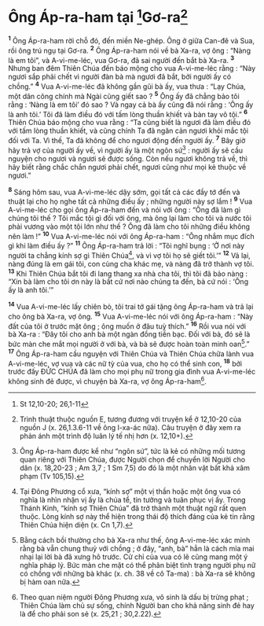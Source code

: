 # Ông Áp-ra-ham tại [^1*]Gơ-ra[^1]
<sup><b>1</b></sup> Ông Áp-ra-ham rời chỗ đó, đến miền Ne-ghép. Ông ở giữa Can-đê và Sua, rồi ông trú ngụ tại Gơ-ra. <sup><b>2</b></sup> Ông Áp-ra-ham nói về bà Xa-ra, vợ ông : “Nàng là em tôi”, và A-vi-me-léc, vua Gơ-ra, đã sai người đến bắt bà Xa-ra. <sup><b>3</b></sup> Nhưng ban đêm Thiên Chúa đến báo mộng cho vua A-vi-me-léc rằng : “Này ngươi sắp phải chết vì người đàn bà mà ngươi đã bắt, bởi người ấy có chồng.” <sup><b>4</b></sup> Vua A-vi-me-léc đã không gần gũi bà ấy, vua thưa : “Lạy Chúa, một dân công chính mà Ngài cũng giết sao ? <sup><b>5</b></sup> Ông ấy đã chẳng bảo tôi rằng : ‘Nàng là em tôi’ đó sao ? Và ngay cả bà ấy cũng đã nói rằng : ‘Ông ấy là anh tôi.’ Tôi đã làm điều đó với tấm lòng thuần khiết và bàn tay vô tội.” <sup><b>6</b></sup> Thiên Chúa báo mộng cho vua rằng : “Ta cũng biết là ngươi đã làm điều đó với tấm lòng thuần khiết, và cũng chính Ta đã ngăn cản ngươi khỏi mắc tội đối với Ta. Vì thế, Ta đã không để cho ngươi động đến người ấy. <sup><b>7</b></sup> Bây giờ hãy trả vợ của người ấy về, vì người ấy là một ngôn sứ[^2] : người ấy sẽ cầu nguyện cho ngươi và ngươi sẽ được sống. Còn nếu ngươi không trả về, thì hãy biết rằng chắc chắn ngươi phải chết, ngươi cũng như mọi kẻ thuộc về ngươi.”

<sup><b>8</b></sup> Sáng hôm sau, vua A-vi-me-léc dậy sớm, gọi tất cả các đầy tớ đến và thuật lại cho họ nghe tất cả những điều ấy ; những người này sợ lắm ! <sup><b>9</b></sup> Vua A-vi-me-léc cho gọi ông Áp-ra-ham đến và nói với ông : “Ông đã làm gì chúng tôi thế ? Tôi mắc tội gì đối với ông, mà ông lại làm cho tôi và nước tôi phải vương vào một tội lớn như thế ? Ông đã làm cho tôi những điều không nên làm !” <sup><b>10</b></sup> Vua A-vi-me-léc nói với ông Áp-ra-ham : “Ông nhắm mục đích gì khi làm điều ấy ?” <sup><b>11</b></sup> Ông Áp-ra-ham trả lời : “Tôi nghĩ bụng : ‘Ở nơi này người ta chẳng kính sợ gì Thiên Chúa[^3], và vì vợ tôi họ sẽ giết tôi.’” <sup><b>12</b></sup> Vả lại, nàng đúng là em gái tôi, con cùng cha khác mẹ, và nàng đã trở thành vợ tôi. <sup><b>13</b></sup> Khi Thiên Chúa bắt tôi đi lang thang xa nhà cha tôi, thì tôi đã bảo nàng : “Xin bà làm cho tôi ơn này là bất cứ nơi nào chúng ta đến, bà cứ nói : ‘Ông ấy là anh tôi.’”

<sup><b>14</b></sup> Vua A-vi-me-léc lấy chiên bò, tôi trai tớ gái tặng ông Áp-ra-ham và trả lại cho ông bà Xa-ra, vợ ông. <sup><b>15</b></sup> Vua A-vi-me-léc nói với ông Áp-ra-ham : “Này đất của tôi ở trước mặt ông ; ông muốn ở đâu tuỳ thích.” <sup><b>16</b></sup> Rồi vua nói với bà Xa-ra : “Đây tôi cho anh bà một ngàn đồng tiền bạc. Đối với bà, đó sẽ là bức màn che mắt mọi người ở với bà, và bà sẽ được hoàn toàn minh oan[^4].” <sup><b>17</b></sup> Ông Áp-ra-ham cầu nguyện với Thiên Chúa và Thiên Chúa chữa lành vua A-vi-me-léc, vợ vua và các nữ tỳ của vua, cho họ có thể sinh con, <sup><b>18</b></sup> bởi trước đấy ĐỨC CHÚA đã làm cho mọi phụ nữ trong gia đình vua A-vi-me-léc không sinh đẻ được, vì chuyện bà Xa-ra, vợ ông Áp-ra-ham[^5].

[^1]: Trình thuật thuộc nguồn E, tương đương với truyện kể ở 12,10-20 của nguồn J (x. 26,1.3.6-11 về ông I-xa-ác nữa). Câu truyện ở đây xem ra phản ánh một trình độ luân lý tế nhị hơn (x. 12,10+).
[^2]: Ông Áp-ra-ham được kể như “ngôn sứ”, tức là kẻ có những mối tương quan riêng với Thiên Chúa, được Người chọn để chuyển lời Người cho dân (x. 18,20-23 ; Am 3,7 ; 1 Sm 7,5) do đó là một nhân vật bất khả xâm phạm (Tv 105,15).
[^3]: Tại Đông Phương cổ xưa, “kính sợ” một vị thần hoặc một ông vua có nghĩa là nhìn nhận vị ấy là chúa tể, tin tưởng và tuân phục vị ấy. Trong Thánh Kinh, “kính sợ Thiên Chúa” đã trở thành một thuật ngữ rất quen thuộc. Lòng kính sợ này thể hiện trong thái độ thích đáng của kẻ tin rằng Thiên Chúa hiện diện (x. Cn 1,7).
[^4]: Bằng cách bồi thường cho bà Xa-ra như thế, ông A-vi-me-léc xác minh rằng bà vẫn chung thuỷ với chồng ; ở đây, “anh, bà” hẳn là cách mỉa mai nhại lại lời bà đã xưng hô trước. Cử chỉ của vua có lẽ cũng mang một ý nghĩa pháp lý. Bức màn che mặt có thể phân biệt tình trạng người phụ nữ có chồng với những bà khác (x. ch. 38 về cô Ta-ma) : bà Xa-ra sẽ không bị hàm oan nữa.
[^5]: Theo quan niệm người Đông Phương xưa, vô sinh là dấu bị trừng phạt ; Thiên Chúa làm chủ sự sống, chính Người ban cho khả năng sinh đẻ hay là để cho phải son sẻ (x. 25,21 ; 30,2.22).
[^1*]: St 12,10-20; 26,1-11
